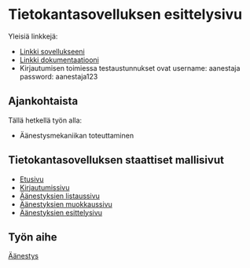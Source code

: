 # Tietokantasovelluksen esittelysivu

Yleisiä linkkejä:

* [Linkki sovellukseeni](http://rovarje.users.cs.helsinki.fi/aanestys/)
* [Linkki dokumentaatiooni](https://github.com/responderi/Tsoha-Bootstrap/blob/master/doc/dokumentaatio.pdf)
* Kirjautumisen toimiessa testaustunnukset ovat username: aanestaja password: aanestaja123

## Ajankohtaista

Tällä hetkellä työn alla:
* Äänestysmekaniikan toteuttaminen

## Tietokantasovelluksen staattiset mallisivut

* [Etusivu](http://rovarje.users.cs.helsinki.fi/aanestys/)
* [Kirjautumissivu](http://rovarje.users.cs.helsinki.fi/aanestys/login)
* [Äänestyksien listaussivu](http://rovarje.users.cs.helsinki.fi/aanestys/polls)
* [Äänestyksien muokkaussivu](http://rovarje.users.cs.helsinki.fi/aanestys/polledit)
* [Äänestyksien esittelysivu](http://rovarje.users.cs.helsinki.fi/aanestys/pollpage)

## Työn aihe

[Äänestys](http://advancedkittenry.github.io/suunnittelu_ja_tyoymparisto/aiheet/Aanestys.html) 
